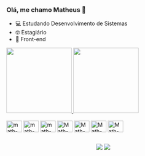 ### Olá, me chamo Matheus 👋

- 💻 Estudando Desenvolvimento de Sistemas 
- 🤓 Estagiário 
- 🎨 Front-end 
<div style="display: box;">
  <a href="https://github.com/mtth01">
  <img height="170em" src="https://github-readme-stats.vercel.app/api?username=mtth01&show_icons=true&theme=dracula&dracula_all_commits=true&count_private=true"/>
  <img height="170em" src="https://github-readme-stats.vercel.app/api/top-langs/?username=mtth01&layout=compact&langs_count=7&theme=dracula"/>
</div> 

<div style="display: inline-block;"><br>
<img align="center" alt="math-JS" height="30" width="40"  src="https://cdn.jsdelivr.net/gh/devicons/devicon/icons/javascript/javascript-original.svg" />
<img align="center" alt="math-JS" height="30" width="40" src="https://cdn.jsdelivr.net/gh/devicons/devicon/icons/typescript/typescript-plain.svg" />
<img align="center" alt="math-HTML" height="30" width="40" src="https://cdn.jsdelivr.net/gh/devicons/devicon/icons/html5/html5-plain.svg" />
<img align="center" alt="Math-CSS" height="30" width="40" src="https://cdn.jsdelivr.net/gh/devicons/devicon/icons/css3/css3-original.svg" />
<img align="center" alt="Math-REACT" height="30" width="40" src="https://cdn.jsdelivr.net/gh/devicons/devicon/icons/java/java-original.svg" />
<img align="center" alt="Math-REACT" height="30" width="40" src="https://cdn.jsdelivr.net/gh/devicons/devicon/icons/react/react-original.svg" />
<img align="center" alt="Math-NODE" height="30" width="40" src="https://cdn.jsdelivr.net/gh/devicons/devicon/icons/nodejs/nodejs-original.svg" />

</div>

##
<div align="center" > 
  <a href="https://instagram.com/mtth01" target="_blank"><img src="https://img.shields.io/badge/-Instagram-%23E4405F?style=for-the-badge&logo=instagram&logoColor=white" target="_blank"></a>
  <a href = "https://is.gd/6swA6U"><img src="https://img.shields.io/badge/-Gmail-%23333?style=for-the-badge&logo=gmail&logoColor=white" target="_blank"></a>
 </div> 
